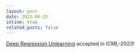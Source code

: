 ```yaml
---
layout: post
date: 2023-04-25
inline: true
related_posts: false
---
```


[Deep Regression Unlearning](https://arxiv.org/pdf/2210.08196) accepted in ICML-2023!
